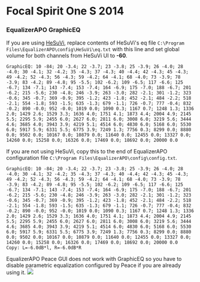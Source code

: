 # Focal Spirit One S 2014
### EqualizerAPO GraphicEQ
If you are using [HeSuVi](https://sourceforge.net/projects/hesuvi/), replace contents of HeSuVi's eq file `C:\Program Files\EqualizerAPO\config\HeSuVi\eq.txt` with this line and set global volume for both channels from HeSuVi UI to **-60**.
```
GraphicEQ: 10 -84; 20 -3.4; 22 -3.7; 23 -3.8; 25 -3.9; 26 -4.0; 28 -4.0; 30 -4.1; 32 -4.2; 35 -4.3; 37 -4.3; 40 -4.4; 42 -4.3; 45 -4.3; 49 -4.2; 52 -4.3; 56 -4.3; 59 -4.2; 64 -4.1; 68 -4.0; 73 -3.9; 78 -3.9; 83 -4.2; 89 -4.8; 95 -5.5; 102 -6.2; 109 -6.5; 117 -6.6; 125 -6.7; 134 -7.1; 143 -7.4; 153 -7.4; 164 -6.9; 175 -7.0; 188 -6.7; 201 -6.2; 215 -5.6; 230 -4.8; 246 -3.9; 263 -3.0; 282 -2.1; 301 -1.2; 323 -0.6; 345 -0.7; 369 -0.9; 395 -1.2; 423 -1.8; 452 -2.1; 484 -2.2; 518 -2.1; 554 -1.8; 593 -1.5; 635 -1.3; 679 -1.1; 726 -0.7; 777 -0.4; 832 -0.2; 890 -0.0; 952 -0.0; 1019 0.0; 1090 0.3; 1167 0.7; 1248 1.3; 1336 2.0; 1429 2.6; 1529 3.3; 1636 4.0; 1751 4.1; 1873 4.4; 2004 4.9; 2145 5.5; 2295 5.9; 2455 6.0; 2627 6.0; 2811 6.0; 3008 6.0; 3219 5.6; 3444 4.6; 3685 4.0; 3943 3.9; 4219 5.1; 4514 6.0; 4830 6.0; 5168 6.0; 5530 6.0; 5917 5.9; 6331 5.5; 6775 3.9; 7249 1.3; 7756 0.3; 8299 0.0; 8880 0.0; 9502 0.0; 10167 0.0; 10879 0.0; 11640 0.0; 12455 0.0; 13327 0.0; 14260 0.0; 15258 0.0; 16326 0.0; 17469 0.0; 18692 0.0; 20000 0.0
```
If you are not using HeSuVi, copy this to the end of EqualizerAPO configuration file `C:\Program Files\EqualizerAPO\config\config.txt`.
```
GraphicEQ: 10 -84; 20 -3.4; 22 -3.7; 23 -3.8; 25 -3.9; 26 -4.0; 28 -4.0; 30 -4.1; 32 -4.2; 35 -4.3; 37 -4.3; 40 -4.4; 42 -4.3; 45 -4.3; 49 -4.2; 52 -4.3; 56 -4.3; 59 -4.2; 64 -4.1; 68 -4.0; 73 -3.9; 78 -3.9; 83 -4.2; 89 -4.8; 95 -5.5; 102 -6.2; 109 -6.5; 117 -6.6; 125 -6.7; 134 -7.1; 143 -7.4; 153 -7.4; 164 -6.9; 175 -7.0; 188 -6.7; 201 -6.2; 215 -5.6; 230 -4.8; 246 -3.9; 263 -3.0; 282 -2.1; 301 -1.2; 323 -0.6; 345 -0.7; 369 -0.9; 395 -1.2; 423 -1.8; 452 -2.1; 484 -2.2; 518 -2.1; 554 -1.8; 593 -1.5; 635 -1.3; 679 -1.1; 726 -0.7; 777 -0.4; 832 -0.2; 890 -0.0; 952 -0.0; 1019 0.0; 1090 0.3; 1167 0.7; 1248 1.3; 1336 2.0; 1429 2.6; 1529 3.3; 1636 4.0; 1751 4.1; 1873 4.4; 2004 4.9; 2145 5.5; 2295 5.9; 2455 6.0; 2627 6.0; 2811 6.0; 3008 6.0; 3219 5.6; 3444 4.6; 3685 4.0; 3943 3.9; 4219 5.1; 4514 6.0; 4830 6.0; 5168 6.0; 5530 6.0; 5917 5.9; 6331 5.5; 6775 3.9; 7249 1.3; 7756 0.3; 8299 0.0; 8880 0.0; 9502 0.0; 10167 0.0; 10879 0.0; 11640 0.0; 12455 0.0; 13327 0.0; 14260 0.0; 15258 0.0; 16326 0.0; 17469 0.0; 18692 0.0; 20000 0.0
Copy: L=-6.0dB*l, R=-6.0dB*R
```
EqualizerAPO Peace GUI does not work with GraphicEQ so you have to disable parametric equalization configured by Peace if you are already using it.
![](https://raw.githubusercontent.com/jaakkopasanen/AutoEq/master/results/Headphone.com/innerfidelity/onear/Focal%20Spirit%20One%20S%202014/Focal%20Spirit%20One%20S%202014.png)
